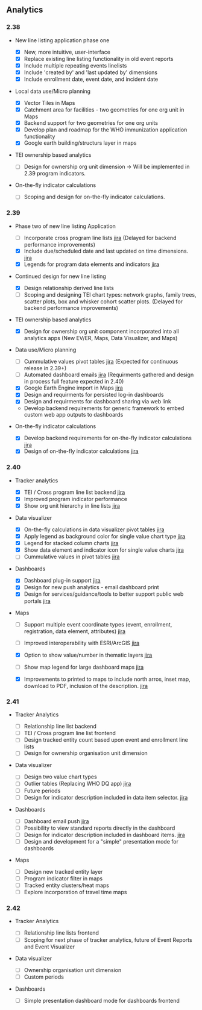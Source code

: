 ## Analytics

### 2.38

-   New line listing application phase one

    -  [x] New, more intuitive, user-interface
    -  [x] Replace existing line listing functionality in old event reports
    -  [x] Include multiple repeating events linelists
    -  [x] Include 'created by' and 'last updated by' dimensions
    -  [x] Include enrollment date, event date, and incident date

-   Local data use/Micro planning

    -  [x] Vector Tiles in Maps
    -  [x] Catchment area for facilities - two geometries for one org unit in Maps
    -  [x] Backend support for two geometries for one org units
    -  [x] Develop plan and roadmap for the WHO immunization application functionality
    -  [x] Google earth building/structurs layer in maps

-   TEI ownership based analytics

    -  [ ] Design for ownership org unit dimension -> Will be implemented in 2.39 program indicators.

-   On-the-fly indicator calculations

    -  [ ] Scoping and design for on-the-fly indicator calculations.

### 2.39

-   Phase two of new line listing Application
    -  [ ] Incorporate cross program line lists [jira](https://jira.dhis2.org/browse/DHIS2-7458) (Delayed for backend performance improvements)
    -  [x] Include due/scheduled date and last updated on time dimensions. [jira](https://jira.dhis2.org/browse/DHIS2-12309)
    -  [x] Legends for program data elements and indicators [jira](https://jira.dhis2.org/browse/DHIS2-75)

-  Continued design for new line listing
    -   [x] Design relationship derived line lists
    -   [ ] Scoping and designing TEI chart types: network graphs, family trees, scatter plots, box and whisker cohort scatter plots. (Delayed for backend performance improvements)
 
-   TEI ownership based analytics

    -   [x] Design for ownership org unit component incorporated into all analytics apps (New EV/ER, Maps, Data Visualizer, and Maps)

-   Data use/Micro planning
    -   [ ] Cummulative values pivot tables [jira](https://jira.dhis2.org/browse/DHIS2-5497) (Expected for continuous release in 2.39+)
    -   [ ] Automated dashboard emails [jira](https://jira.dhis2.org/browse/DHIS2-12101) (Requirments gathered and design in process full feature expected in 2.40)
    -   [x] Google Earth Engine import in Maps [jira](https://jira.dhis2.org/browse/DHIS2-11966)
    -   [x] Design and requirments for persisted log-in dashboards
    -   [x] Design and requirments for dashboard sharing via web link
    -   Develop backend requirements for generic framework to embed custom web app outputs to dashboards

-   On-the-fly indicator calculations

    -   [x] Develop backend requirements for on-the-fly indicator calculations [jira](https://dhis2.atlassian.net/browse/DHIS2-13871)
    -   [x] Design of on-the-fly indicator calculations [jira](https://dhis2.atlassian.net/browse/DHIS2-13871)

### 2.40

-   Tracker analytics 

    -   [x] TEI / Cross program line list backend [jira](https://dhis2.atlassian.net/browse/DHIS2-13779)
    -   [x] Improved program indicator performance
    -   [x] Show org unit hierarchy in line lists [jira](https://dhis2.atlassian.net/browse/DHIS2-1558)
   
-   Data visualizer

    -   [x] On-the-fly calculations in data visualizer pivot tables [jira](https://dhis2.atlassian.net/browse/DHIS2-13871)
    -   [x] Apply legend as background color for single value chart type [jira](https://dhis2.atlassian.net/browse/DHIS2-13702)
    -   [x] Legend for stacked column charts [jira](https://dhis2.atlassian.net/browse/DHIS2-13783)  
    -   [x] Show data element and indicator icon for single value charts [jira](https://dhis2.atlassian.net/browse/DHIS2-10496)
    -   [ ] Cummulative values in pivot tables [jira](https://dhis2.atlassian.net/browse/DHIS2-5497)

-   Dashboards 

    -   [x] Dashboard plug-in support [jira](https://dhis2.atlassian.net/browse/TECH-475)
    -   [x] Design for new push analytics - email dashboard print
    -   [x] Design for services/guidance/tools to better support public web portals [jira](https://dhis2.atlassian.net/browse/DHIS2-13716)

-   Maps

    - [ ] Support multiple event coordinate types (event, enrollment, registration, data element, attributes) [jira](https://dhis2.atlassian.net/browse/DHIS2-8165) 
    - [ ] Improved interoperability with ESRI/ArcGIS [jira](https://dhis2.atlassian.net/browse/DHIS2-9526)
    - [x] Option to show value/number in thematic layers [jira](https://jira.dhis2.org/browse/DHIS2-13356)
    - [ ] Show map legend for large dashboard maps [jira](https://dhis2.atlassian.net/browse/DHIS2-13242)
    - [x] Improvements to printed to maps to include north arros, inset map, download to PDF, inclusion of the description. [jira](https://dhis2.atlassian.net/browse/DHIS2-14317)


### 2.41

-   Tracker Analytics

    -   [ ] Relationship line list backend 
    -   [ ] TEI / Cross program line list frontend
    -   [ ] Design tracked entity count based upon event and enrollment line lists
    -   [ ] Design for ownership organisation unit dimension

-   Data visualizer

    -   [ ] Design two value chart types 
    -   [ ] Outlier tables (Replacing WHO DQ app) [jira](https://dhis2.atlassian.net/browse/DHIS2-13858)
    -   [ ] Future periods
    -   [ ] Design for indicator description included in data item selector. [jira](https://dhis2.atlassian.net/browse/DHIS2-14774?atlOrigin=eyJpIjoiODAxODNlYzQwOTI1NDY0MTlmNjBhNTc1YzIxYzM0Y2YiLCJwIjoiaiJ9)

-   Dashboards

    -   [ ] Dashboard email push [jira](https://dhis2.atlassian.net/browse/DHIS2-15367)
    -   [ ] Possibility to view standard reports directly in the dashboard
    -   [ ] Design for indicator description included in dashboard items. [jira](https://dhis2.atlassian.net/browse/DHIS2-14774?atlOrigin=eyJpIjoiODAxODNlYzQwOTI1NDY0MTlmNjBhNTc1YzIxYzM0Y2YiLCJwIjoiaiJ9)
    -   [ ] Design and development for a "simple" presentation mode for dashboards

-   Maps
    -   [ ] Design new tracked entity layer 
    -   [ ] Program indicator filter in maps
    -   [ ] Tracked entity clusters/heat maps
    -   [ ] Explore incorporation of travel time maps

### 2.42

-   Tracker Analytics

    - [ ] Relationship line lists frontend
    - [ ] Scoping for next phase of tracker analytics, future of Event Reports and Event Visualizer

-   Data visualizer

    - [ ] Ownership organisation unit dimension
    - [ ] Custom periods

-   Dashboards
    
    - [ ] Simple presentation dashboard mode for dashboards frontend
